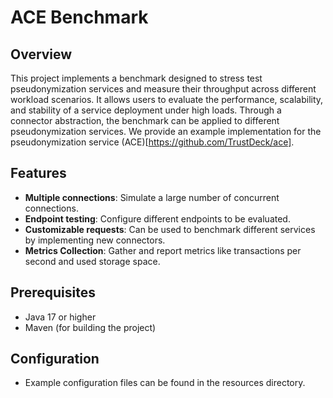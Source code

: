 # ACE Benchmark

## Overview

This project implements a benchmark designed to stress test pseudonymization services and measure their throughput
across different workload scenarios. It allows users to evaluate the performance, scalability, and stability of a
service deployment under high loads. Through a connector abstraction, the benchmark can be applied to different
pseudonymization services. We provide an example implementation for the pseudonymization service (ACE)[https://github.com/TrustDeck/ace].

## Features

- **Multiple connections**: Simulate a large number of concurrent connections.
- **Endpoint testing**: Configure different endpoints to be evaluated.
- **Customizable requests**: Can be used to benchmark different services by implementing new connectors.
- **Metrics Collection**: Gather and report metrics like transactions per second and used storage space.

## Prerequisites

- Java 17 or higher
- Maven (for building the project)

## Configuration

- Example configuration files can be found in the resources directory.
